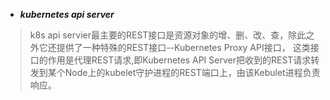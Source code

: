 + ***kubernetes api server***
> k8s api servier最主要的REST接口是资源对象的增、删、改、查，除此之外它还提供了一种特殊的REST接口--Kubernetes Proxy API接口，
> 这类接口的作用是代理REST请求,即Kubernetes API Server把收到的REST请求转发到某个Node上的kubelet守护进程的REST端口上，由该Kebulet进程负责响应。
